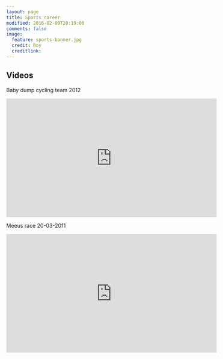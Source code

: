 ```yaml
---
layout: page
title: Sports career
modified: 2016-02-09T20:19:00
comments: false
image:
  feature: sports-banner.jpg
  credit: Roy
  creditlink:
---
```


## Videos

Baby dump cycling team 2012

<iframe width="560" height="315" src="http://www.youtube.com/embed/ruudOU06c8s" frameborder="0"> </iframe>

Meeus race 20-03-2011

<iframe width="560" height="315" src="http://www.youtube.com/embed/020pALc91K8" frameborder="0"> </iframe>

